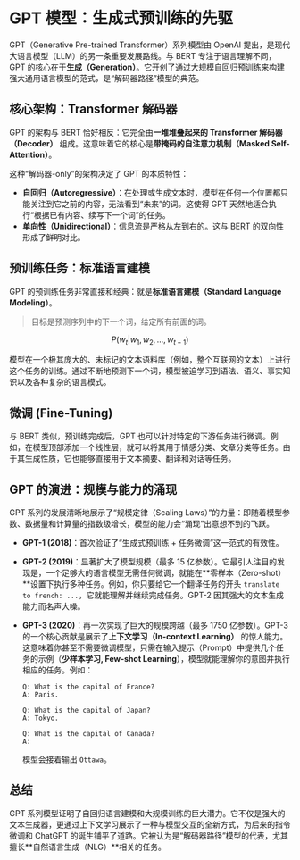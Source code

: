 # GPT 模型：生成式预训练的先驱

GPT（Generative Pre-trained Transformer）系列模型由 OpenAI 提出，是现代大语言模型（LLM）的另一条重要发展路线。与 BERT 专注于语言理解不同，GPT 的核心在于**生成（Generation）**。它开创了通过大规模自回归预训练来构建强大通用语言模型的范式，是“解码器路径”模型的典范。

## 核心架构：Transformer 解码器

GPT 的架构与 BERT 恰好相反：它完全由**一堆堆叠起来的 Transformer 解码器（Decoder）** 组成。这意味着它的核心是**带掩码的自注意力机制（Masked Self-Attention）**。

这种“解码器-only”的架构决定了 GPT 的本质特性：

-   **自回归（Autoregressive）**：在处理或生成文本时，模型在任何一个位置都只能关注到它之前的内容，无法看到“未来”的词。这使得 GPT 天然地适合执行“根据已有内容、续写下一个词”的任务。
-   **单向性（Unidirectional）**：信息流是严格从左到右的。这与 BERT 的双向性形成了鲜明对比。

## 预训练任务：标准语言建模

GPT 的预训练任务非常直接和经典：就是**标准语言建模（Standard Language Modeling）**。

> 目标是预测序列中的下一个词，给定所有前面的词。

$$ P(w_t | w_1, w_2, ..., w_{t-1}) $$

模型在一个极其庞大的、未标记的文本语料库（例如，整个互联网的文本）上进行这个任务的训练。通过不断地预测下一个词，模型被迫学习到语法、语义、事实知识以及各种复杂的语言模式。

## 微调 (Fine-Tuning)

与 BERT 类似，预训练完成后，GPT 也可以针对特定的下游任务进行微调。例如，在模型顶部添加一个线性层，就可以将其用于情感分类、文章分类等任务。由于其生成性质，它也能够直接用于文本摘要、翻译和对话等任务。

## GPT 的演进：规模与能力的涌现

GPT 系列的发展清晰地展示了“规模定律（Scaling Laws）”的力量：即随着模型参数、数据量和计算量的指数级增长，模型的能力会“涌现”出意想不到的飞跃。

-   **GPT-1 (2018)**：首次验证了“生成式预训练 + 任务微调”这一范式的有效性。

-   **GPT-2 (2019)**：显著扩大了模型规模（最多 15 亿参数）。它最引人注目的发现是，一个足够大的语言模型无需任何微调，就能在**零样本（Zero-shot）**设置下执行多种任务。例如，你只要给它一个翻译任务的开头 `translate to french: ...`，它就能理解并继续完成任务。GPT-2 因其强大的文本生成能力而名声大噪。

-   **GPT-3 (2020)**：再一次实现了巨大的规模跨越（最多 1750 亿参数）。GPT-3 的一个核心贡献是展示了**上下文学习（In-context Learning）** 的惊人能力。这意味着你甚至不需要微调模型，只需在输入提示（Prompt）中提供几个任务的示例（**少样本学习, Few-shot Learning**），模型就能理解你的意图并执行相应的任务。例如：

    ```
    Q: What is the capital of France?
    A: Paris.
    
    Q: What is the capital of Japan?
    A: Tokyo.
    
    Q: What is the capital of Canada?
    A: 
    ```
    模型会接着输出 `Ottawa`。

## 总结

GPT 系列模型证明了自回归语言建模和大规模训练的巨大潜力。它不仅是强大的文本生成器，更通过上下文学习展示了一种与模型交互的全新方式，为后来的指令微调和 ChatGPT 的诞生铺平了道路。它被认为是“解码器路径”模型的代表，尤其擅长**自然语言生成（NLG）**相关的任务。
